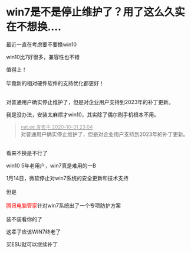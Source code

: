 # win7是不是停止维护了？用了这么久实在不想换....


最近一直在考虑要不要换win10 <img src="static/image/smiley/yct/003.gif" smilieid="50" border="0" alt="" /> 

win10比7好很多，兼容性也不错

值得上！<br />
<br />
毕竟新的相对硬件软件的支持优化都更好！<br />
<br />
<img src="static/image/smiley/default/lol.gif" smilieid="12" border="0" alt="" /><img src="static/image/smiley/default/lol.gif" smilieid="12" border="0" alt="" /><img src="static/image/smiley/default/lol.gif" smilieid="12" border="0" alt="" />

对普通用户确实停止维护了，但是对企业用户支持到2023年的补丁更新。

我是没办法，安装太麻烦才win10，其实除了偶尔刷手机根本不用。

<div class="quote"><blockquote><font size="2"><a href="https://www.hostloc.com/forum.php?mod=redirect&amp;goto=findpost&amp;pid=9383103&amp;ptid=760773" target="_blank"><font color="#999999">nat.ee 发表于 2020-10-31 23:04</font></a></font><br />
对普通用户确实停止维护了，但是对企业用户支持到2023年的补丁更新。</blockquote></div><br />
看来不换是不行了 

win10 5年老用户，win7真是难用的一B<img id="aimg_N47WY" onclick="zoom(this, this.src, 0, 0, 0)" class="zoom" src="https://cdn.jsdelivr.net/gh/hishis/forum-master/public/images/patch.gif" onmouseover="img_onmouseoverfunc(this)" onload="thumbImg(this)" border="0" alt="" />

1月14日，微软停止对win7系统的安全更新和技术支持<br />
<br />
但是<br />
<br />
<font color="Red">腾讯电脑管家</font>针对win7系统出了一个专项防护方案<br />
<br />
装不装看你的了<img src="static/image/smiley/yct/010.gif" smilieid="41" border="0" alt="" />

这辈子应该WIN7终老了

买ESU就可以继续补丁
